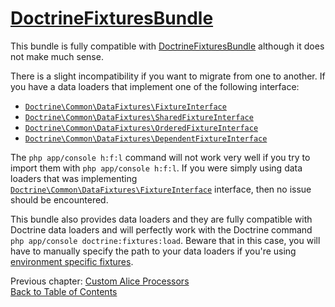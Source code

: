 # [DoctrineFixturesBundle][1]

This bundle is fully compatible with [DoctrineFixturesBundle][1] although it does not make much sense.

There is a slight incompatibility if you want to migrate from one to another. If you have a data loaders that implement one of the following interface:

* [`Doctrine\Common\DataFixtures\FixtureInterface`](https://github.com/doctrine/data-fixtures/blob/master/lib/Doctrine/Common/DataFixtures/FixtureInterface.php)
* [`Doctrine\Common\DataFixtures\SharedFixtureInterface`](https://github.com/doctrine/data-fixtures/blob/master/lib/Doctrine/Common/DataFixtures/SharedFixtureInterface.php)
* [`Doctrine\Common\DataFixtures\OrderedFixtureInterface`](https://github.com/doctrine/data-fixtures#orderedfixtureinterface)
* [`Doctrine\Common\DataFixtures\DependentFixtureInterface`](https://github.com/doctrine/data-fixtures#dependentfixtureinterface)

The `php app/console h:f:l` command will not work very well if you try to import them with `php app/console h:f:l`. If
you were simply using data loaders that was implementing [`Doctrine\Common\DataFixtures\FixtureInterface`](https://github.com/doctrine/data-fixtures/blob/master/lib/Doctrine/Common/DataFixtures/FixtureInterface.php) interface, then no issue should be encountered.

This bundle also provides data loaders and they are fully compatible with Doctrine data loaders and will perfectly work with the Doctrine command `php app/console doctrine:fixtures:load`. Beware that in this case, you will have to manually specify the path to your data loaders if you're using [environment specific fixtures](advanced-usage.md#environment-specific-fixtures).

Previous chapter: [Custom Alice Processors](alice-processors.md)<br />
[Back to Table of Contents](../../README.md#documentation)

[1]: https://github.com/doctrine/DoctrineFixturesBundle
